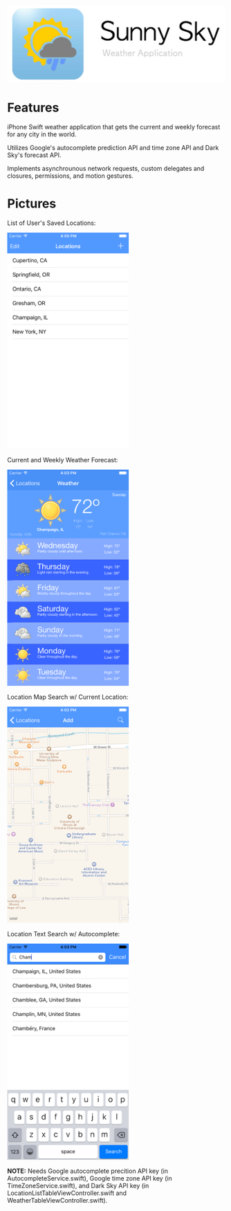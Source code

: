 <p align="center" >
  <img src="/images/Sunny_Sky_Banner.jpg" alt="Banner" title="Banner" width="563">
</p>

# Features
iPhone Swift weather application that gets the current and weekly forecast for any city in the world.

Utilizes Google's autocomplete prediction API and time zone API and Dark Sky's forecast API.

Implements asynchrounous network requests, custom delegates and closures, permissions, and motion gestures.

# Pictures
List of User's Saved Locations:


<img src="/images/LocationView.png" alt="Location View" height="500px"/>

Current and Weekly Weather Forecast:


<img src="/images/WeatherView.png" alt="Weather View" height="500px"/>

Location Map Search w/ Current Location:


<img src="/images/MapView.png" alt="Map View" height="500px"/>

Location Text Search w/ Autocomplete:


<img src="/images/AutoComplete.png" alt="Autocomplete View" height="500px"/>

**NOTE:** Needs Google autocomplete precition API key (in AutocompleteService.swift), Google time zone API key (in TimeZoneService.swift), and Dark Sky API key (in LocationListTableViewController.swift and WeatherTableViewController.swift).
